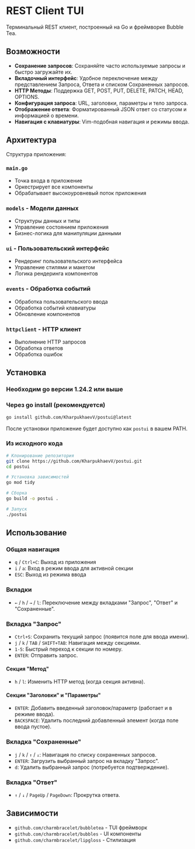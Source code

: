 # REST Client TUI

Терминальный REST клиент, построенный на Go и фреймворке Bubble Tea.

## Возможности

- **Сохранение запросов**: Сохраняйте часто используемые запросы и быстро загружайте их.
- **Вкладочный интерфейс**: Удобное переключение между представлением Запроса, Ответа и списком Сохраненных запросов.
- **HTTP Методы**: Поддержка GET, POST, PUT, DELETE, PATCH, HEAD, OPTIONS.
- **Конфигурация запроса**: URL, заголовки, параметры и тело запроса.
- **Отображение ответа**: Форматированный JSON ответ со статусом и информацией о времени.
- **Навигация с клавиатуры**: Vim-подобная навигация и режимы ввода.

## Архитектура

Структура приложения:

### `main.go`
- Точка входа в приложение
- Оркестрирует все компоненты
- Обрабатывает высокоуровневый поток приложения

### `models` - Модели данных
- Структуры данных и типы
- Управление состоянием приложения
- Бизнес-логика для манипуляции данными

### `ui` - Пользовательский интерфейс
- Рендеринг пользовательского интерфейса
- Управление стилями и макетом
- Логика рендеринга компонентов

### `events` - Обработка событий
- Обработка пользовательского ввода
- Обработка событий клавиатуры
- Обновление компонентов

### `httpclient` - HTTP клиент
- Выполнение HTTP запросов
- Обработка ответов
- Обработка ошибок

## Установка

### Необходим go версии 1.24.2 или выше

### Через go install (рекомендуется)

```bash
go install github.com/KharpukhaevV/postui@latest
```

После установки приложение будет доступно как `postui` в вашем PATH.

### Из исходного кода

```bash
# Клонирование репозитория
git clone https://github.com/KharpukhaevV/postui.git
cd postui

# Установка зависимостей
go mod tidy

# Сборка
go build -o postui .

# Запуск
./postui
```

## Использование

### Общая навигация
- `q` / `Ctrl+C`: Выход из приложения
- `i` / `a`: Вход в режим ввода для активной секции
- `ESC`: Выход из режима ввода

### Вкладки
- `←` / `h` / `→` / `l`: Переключение между вкладками "Запрос", "Ответ" и "Сохраненные".

### Вкладка "Запрос"
- `Ctrl+S`: Сохранить текущий запрос (появится поле для ввода имени).
- `j` / `k` / `TAB` / `SHIFT+TAB`: Навигация между секциями.
- `1-5`: Быстрый переход к секции по номеру.
- `ENTER`: Отправить запрос.

#### Секция "Метод"
- `h` / `l`: Изменить HTTP метод (когда секция активна).

#### Секции "Заголовки" и "Параметры"
- `ENTER`: Добавить введенный заголовок/параметр (работает и в режиме ввода).
- `BACKSPACE`: Удалить последний добавленный элемент (когда поле ввода пустое).

### Вкладка "Сохраненные"
- `j` / `k` / `↑` / `↓`: Навигация по списку сохраненных запросов.
- `ENTER`: Загрузить выбранный запрос на вкладку "Запрос".
- `d`: Удалить выбранный запрос (потребуется подтверждение).

### Вкладка "Ответ"
- `↑` / `↓` / `PageUp` / `PageDown`: Прокрутка ответа.

## Зависимости

- `github.com/charmbracelet/bubbletea` - TUI фреймворк
- `github.com/charmbracelet/bubbles` - UI компоненты
- `github.com/charmbracelet/lipgloss` - Стилизация